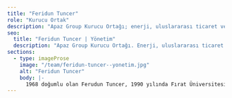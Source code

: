 ```yaml
---
title: "Feridun Tuncer"
role: "Kurucu Ortak"
description: "Apaz Group Kurucu Ortağı; enerji, uluslararası ticaret ve gıda perakendesi girişimcisi."
seo:
  title: "Feridun Tuncer | Yönetim"
  description: "Apaz Group Kurucu Ortağı. Enerji, uluslararası ticaret ve gıda perakendesi deneyimi."
sections:
  - type: imageProse
    image: "/team/feridun-tuncer--yonetim.jpg"
    alt: "Feridun Tuncer"
    body: |-
      1968 doğumlu olan Ferudun Tuncer, 1990 yılında Fırat Üniversitesi Veteriner Fakültesinden mezun oldu. 1993 yılında ev ve işyerlerinde haşere mücadelesi işine girdi. Tuncer, 1993 yılında Egecan enerji pazarlama şirketini, 2000 yılında uluslararası gemi tedariği ve transit ticaret işleri yapan Arma Ticaret’i, 2005 yılında ticaret ve taahhüt işi yapan Lara International-Dubai (UAE)’yi, 2006 yılında uluslararası inşaat ve taahhüt işleri yapan Karya İnşaat’ı kurdu. 2007 yılından itibaren gıda perakendesi işine girerek, 2007 yılında Baydöner restoran zincirinin, 2019 yılında da Pide by Pide ve Bursa İshakbey restoran zincirlerinin Kurucu Ortağı oldu. Halen Türkiye’de 171 şubesiyle 3 marka altında hizmet veren Apaz Group’un Kurucu Ortağı ve Yönetim Kurulu’nda olan Tuncer, evli ve 2 çocuk babasıdır.
---
```

